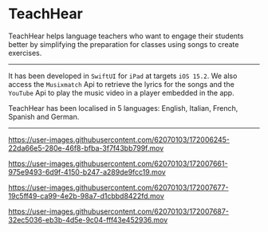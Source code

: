 # TeachHear

TeachHear helps language teachers who want to engage their students better by simplifying the preparation for classes using songs to create exercises.
___
It has been developed in `SwiftUI` for `iPad` at targets `iOS 15.2`. 
We also access the `Musixmatch` Api to retrieve the lyrics for the songs and the `YouTube` Api to play the music video in a player embedded in the app.

TeachHear has been localised in 5 languages: English, Italian, French, Spanish and German. 
___



https://user-images.githubusercontent.com/62070103/172006245-22da66e5-280e-46f8-bfba-3f7f43bb799f.mov


https://user-images.githubusercontent.com/62070103/172007661-975e9493-6d9f-4150-b247-a289de9fcc19.mov


https://user-images.githubusercontent.com/62070103/172007677-19c5ff49-ca99-4e2b-98a7-d1cbbd8422fd.mov


https://user-images.githubusercontent.com/62070103/172007687-32ec5036-eb3b-4d5e-9c04-fff43e452936.mov













